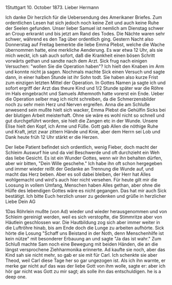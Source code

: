  1Stuttgart 10. October 1873.
Lieber Hermann

Ich danke Dir herzlich für die Uebersendung des Amerikaner Briefes. Zum ordentlichen Lesen hat sich jedoch noch keine Zeit und auch keine Ruhe der Seelen gefunden. Unser lieber Samuel ist nemlich am Dienstag schwer an Croup erkrankt und bis jetzt am Rand des Todes. Die Nächte waren sehr schwer, während es den Tag über ordentlich ging. Gestern Nacht also Donnerstag auf Freitag bemerkte die liebe Emma Plebst, welche die Wache übernommen hatte, eine merkliche Aenderung. Es war etwa 12 Uhr, als sie mich weckt, ich sah auch sofort, daß die Krankheit einen bösen Schritt vorwärts gethan und sandte nach dem Arzt. Sick frug nach einigen Versuchen: "wollen Sie die Operation haben"? Ich hielt den Knaben im Arm und konnte nicht ja sagen. Nochmals machte Sick einen Versuch und sagte dann, in einer halben Stunde ist ihr Sohn todt. Sie haben also kurze Frist zum einzigen letzten Mittel der Operation. In Gottes Namen ja sagte ich und sofort ergriff der Arzt das theure Kind und 1/2 Stunde später war die Röhre im Hals eingebracht und Samuels Athemnoth hatte vorerst ein Ende. Ueber die Operation selber mag ich nicht schreiben, da die Schmerzensbilder noch zu sehr mein Herz und Nerven ergreifen. Anna die am Schluße anwesend sein mußte hielt sich wacker, Emma Plebst die Gehülfin Sicks bei der blutigen Arbeit meisterhaft. Ohne sie wäre es wohl nicht so schnell und gut durchgeführt worden, sie hielt die Zangen etc in der Wunde. Unsere Elise hielt den Kopf, ich Arme und Füße. Gott gab Allen die nöthige Ruhe und Kraft, jetzt zwar zittern Hände und Knie, aber dem Herrn sei Lob und Dank heute früh 12 Uhr stärkt er die Herzen.

Der liebe Patient befindet sich ordentlich, wenig Fieber, doch macht der Schleim Auswurf hie und da viel Beschwerde und oft durchzieht ein Weh das liebe Gesicht. Es ist ein Wunder Gottes, wenn wir ihn behalten dürfen, aber wir bitten, "Dein Wille geschehe." Ich habe ihn oft schon hergegeben und immer wieder reißt der Gedanke an Trennung die Wunde auf, und macht das Herz beben. Aber es soll dabei bleiben, der Herr hat Alles wohlgemacht und wird's auch hier nicht versehen. Für heute gilt mir die Loosung in vollem Umfang, Menschen haben Alles gethan, aber ohne die Hülfe des lebendigen Gottes wäre es nicht gegangen. Das hat mir auch Sick bestätigt. 
Ich bitte Euch herzlich unser zu gedenken und grüße in herzlicher Liebe  Dein AG


1Das Röhrlein mußte (von Ad) wieder und wieder herausgenommen und von Schleim gereinigt werden, weil es sich verstopfte, die Stimmritze aber von Häutlein geschlossen war. Die Hautbildung zog sich aber immer weiter in die Luftröhre hinab, bis am Ende doch die Lunge zu arbeiten aufhörte. Sick hörte die Losung "Schaff uns Beistand in der Noth, denn Menschenhilfe ist kein nütze" mit besonderer Erbauung an und sagte "Ja das ist wahr." Zum Schluß machte Sam noch eine Bewegung mit beiden Händen, die an die längst versprochene Ziehharmonika erinnerte. Ad kaufte sie noch, aber das Kind sah sie nicht mehr, so gab er sie mit für Carl. Ich schenkte sie aber Theod, weil Carl diese Tage her so gar ungezogen ist. Als ich ihn warnte, er merke gar nicht auf das was der liebe Gott von ihm wolle, sagte er: aber ich hör gar nicht was Gott zu mir sagt; als solle ihn das entschuldigen. he is a deep one.
